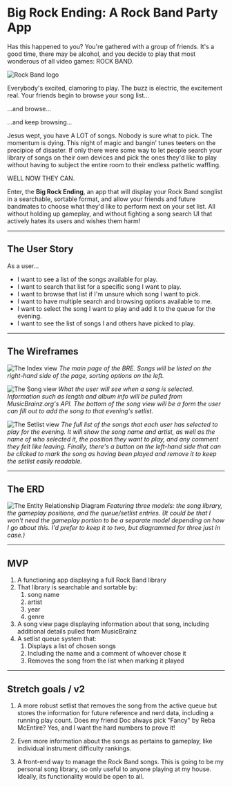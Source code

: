 # Big Rock Ending: A Rock Band Party App

Has this happened to you? You're gathered with a group of friends. It's a good time, there may be alcohol, and you decide to play that most wonderous of all video games: ROCK BAND.

![Rock Band logo](images/rb-logo.png)

Everybody's excited, clamoring to play. The buzz is electric, the excitement real. Your friends begin to browse your song list...

...and browse...

...and keep browsing...

Jesus wept, you have A LOT of songs. Nobody is sure what to pick. The momentum is dying. This night of magic and bangin' tunes teeters on the precipice of disaster. If only there were some way to let people search your library of songs on their own devices and pick the ones they'd like to play without having to subject the entire room to their endless pathetic waffling.

WELL NOW THEY CAN.

Enter, the **Big Rock Ending**, an app that will display your Rock Band songlist in a searchable, sortable format, and allow your friends and future bandmates to choose what they'd like to perform next on your set list. All without holding up gameplay, and without fighting a song search UI that actively hates its users and wishes them harm!

---

## The User Story
As a user...
- I want to see a list of the songs available for play.
- I want to search that list for a specific song I want to play.
- I want to browse that list if I'm unsure which song I want to pick.
- I want to have multiple search and browsing options available to me.
- I want to select the song I want to play and add it to the queue for the evening.
- I want to see the list of songs I and others have picked to play.

---

## The Wireframes

![The Index view](images/wireframe1.jpg)
*The main page of the BRE. Songs will be listed on the right-hand side of the page, sorting options on the left.*

![The Song view](images/wireframe2.jpg)
*What the user will see when a song is selected. Information such as length and album info will be pulled from MusicBrainz.org's API. The bottom of the song view will be a form the user can fill out to add the song to that evening's setlist.*

![The Setlist view](images/wireframe3.jpg)
*The full list of the songs that each user has selected to play for the evening. It will show the song name and artist, as well as the name of who selected it, the position they want to play, and any comment they felt like leaving. Finally, there's a button on the left-hand side that can be clicked to mark the song as having been played and remove it to keep the setlist easily readable.*

---

## The ERD

![The Entity Relationship Diagram](images/erd.jpg)
*Featuring three models: the song library, the gameplay positions, and the queue/setlist entries. (It could be that I won't need the gameplay portion to be a separate model depending on how I go about this. I'd prefer to keep it to two, but diagrammed for three just in case.)*

---

## MVP

1. A functioning app displaying a full Rock Band library
2. That library is searchable and sortable by:
   1.  song name
   2.  artist
   3.  year
   4.  genre
3. A song view page displaying information about that song, including additional details pulled from MusicBrainz
4. A setlist queue system that:
   1. Displays a list of chosen songs
   2. Including the name and a comment of whoever chose it
   3. Removes the song from the list when marking it played

---

## Stretch goals / v2

1. A more robust setlist that removes the song from the active queue but stores the information for future reference and nerd data, including a running play count. Does my friend Doc always pick "Fancy" by Reba McEntire? Yes, and I want the hard numbers to prove it!

2. Even more information about the songs as pertains to gameplay, like individual instrument difficulty rankings.

3. A front-end way to manage the Rock Band songs. This is going to be my personal song library, so only useful to anyone playing at my house. Ideally, its functionality would be open to all.

